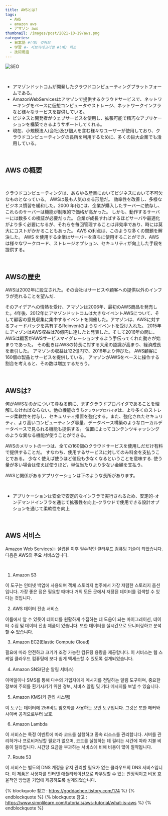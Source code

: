 ```yaml
---
title: AWSとは?
tags:
  - AWS
  - amazon aws
  - アマゾン aws
thumbnail: /images/post/2021-10-19/aws.png
categories:
  - 日本語 #(예) 깃허브
  - 学習 #- 서브카테고리명 #(예) 헥소
  - 技術用語
---
```


![SEO](/images/post/2021-10-19/aws.png)

<br>

- アマゾンドットコムが開発したクラウドコンピューティングプラットフォームである。
- AmazonWebServicesはアマゾンで提供するクラウドサービスで、ネットワーキングをベースに仮想コンピュータやストレージ、ネットワークインフラなど様々なサービスを提供している。
- ビジネスと開発者がウェブサービスを使用し、拡張可能で精巧なアプリケーションを構築できるようサポートしてくれる。
- 現在、小規模法人(会社)及び個人を含む様々なユーザーが使用しており、クラウドコンピューティングの長所を利用するために、多くの巨大企業でも活用している。

<br>

## AWS の概要

<br>

クラウドコンピューティングは、あらゆる産業においてビジネスにおいて不可欠なものとなっている。 AWSは最も人気のある形態だ。 効率性を改善し、多様なビジネス慣習を緩和した。2000 年代には、企業が購入したサーバーに依存し、これらのサーバーは機能が制限的で価格が高かった。 しかも、動作するサーバーには数多くの検証が必要だった。 企業が成長すればするほどサーバや最適化がより多く必要になるが、それらを毎回管理することは非効率であり、時には莫大にコストがかかることもあった。 AWS の利点は、このような多くの問題を解決した。 AWS を使用する企業はサーバーを直ちに使用することができ、AWS は様々なワークロード、ストレージオプション、セキュリティが向上した手段を提供する。

<br>

## AWSの歴史

AWSは2002年に設立された。その会社はサービスや顧客への提供以外のインフラが売れることを望んだ.

そのアイデアへの情熱を受け、アマゾンは2006年、最初のAWS商品を発売した。4年後、2012年にアマゾンドットコムは大きなイベントAWSについて、そして顧客の意見収集に集中するイベントを開催した。アマゾンは、AWSに対するフィードバックを共有するReinventのようなイベントを受け入れた。
2015年にアマゾンはAWS収益は78億円に達したと発表した。そして2016年の間に、AWSは顧客がAWSサービスマイグレーションするよう手伝ってくれた動きが始まりであった。 その動きはAWSの特長に対する大衆の認識が高まり、経済成長を牽引した。 アマゾンの収益は122億円で、2016年より伸びた。 AWS顧客に160個の製品とサービスを提供している。 アマゾンがAWSをベースに操作する割合を考えると、その数は増加するだろう。

<br>

## AWSは?

何がAWSなのかについて尋ねる前に、まずクラウドプロバイダであることを理解しなければならない。他の機能のうち`クラウドプロバイダ`は、より多くのストレージ柔軟性を付与し、セキュリティ措置を強化する。また、強化されたセキュリティ、より高いコンピューティング容量、データベース構築のようなローカルデータベースで見られる機能も提供する。 位置によってコンテンツキャッシングのような異なる機能が使うことができる。

AWSのメリットの一つは、全ての160個のクラウドサービスを使用しだだけ有料で提供することだ。 すなわち、使用するサービスに対してのみ料金を支払うことである。 少なく使えば使うほど値段も少なくなるということを意味する. 使う量が多い場合は使えば使うほど，単位当たりより少ない金額を支払う。

AWSと関係があるアプリケーションは下のような長所があります。

<br>

- アプリケーションは安全で安定的なインフラで実行されるため、安定的-オンデマンドインフラを通じて拡張性を向上-クラウドで使用できる設計オプションを通じて柔軟性を向上

<br>

## AWS 서비스

Amazon Web Services는 설립된 이후 필수적인 클라우드 컴퓨팅 기술이 되었습니다. 다음은 AWS의 주요 서비스입니다.

<br>

1. Amazon S3

이 도구는 인터넷 백업에 사용되며 객체 스토리지 범주에서 가장 저렴한 스토리지 옵션입니다. 가장 좋은 점은 필요할 때마다 거의 모든 곳에서 저장된 데이터를 검색할 수 있다는 것입니다.

2. AWS 데이터 전송 서비스

이름에서 알 수 있듯이 데이터를 원활하게 수집하는 데 도움이 되는 마이그레이션, 데이터 수집 및 데이터 전송 제품이 있습니다. 또한 데이터를 실시간으로 모니터링하고 분석할 수 있습니다.

3. Amazon EC2(Elastic Compute Cloud)

필요에 따라 안전하고 크기가 조정 가능한 컴퓨팅 용량을 제공합니다. 이 서비스는 웹 스케일 클라우드 컴퓨팅에 보다 쉽게 액세스할 수 있도록 설계되었습니다.

4. Amazon SNS(단순 알림 서비스)

이메일이나 SMS를 통해 다수의 가입자에게 메시지를 전달하는 알림 도구이며, 중요한 정보에 주의를 환기시키기 위한 경보, 서비스 알림 및 기타 메시지를 보낼 수 있습니다.

5. Amazon KMS(키 관리 시스템)

이 도구는 데이터에 256비트 암호화를 사용하는 보안 도구입니다. 그것은 또한 해커와 사이버 공격으로부터 보호.

6. Amazon Lambda

이 서비스는 특정 이벤트에 따라 코드를 실행하고 종속 리소스를 관리합니다. 서버를 관리하거나 프로비저닝할 필요가 없으며, 코드를 실행하는 데 걸리는 시간에 따라 지불 비용이 달라집니다. 시간당 요금을 부과하는 서비스에 비해 비용이 많이 절약됩니다.

7. Route 53

이 서비스는 별도의 DNS 계정을 유지 관리할 필요가 없는 클라우드의 DNS 서비스입니다. 이 제품은 사용자를 인터넷 애플리케이션으로 라우팅할 수 있는 안정적이고 비용 효율적인 방법을 기업에 제공하도록 설계되었습니다.

{% blockquote 참고 : https://goddaehee.tistory.com/174 %}
{% endblockquote %}
{% blockquote 참고 : https://www.simplilearn.com/tutorials/aws-tutorial/what-is-aws %}
{% endblockquote %}
